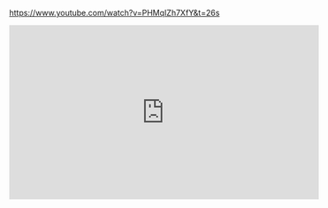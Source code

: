 
https://www.youtube.com/watch?v=PHMqIZh7XfY&t=26s

<iframe width="560" height="315" src="https://www.youtube.com/embed/PHMqIZh7XfY?si=iNsqbpxiA3kJgqpJ" title="YouTube video player" frameborder="0" allow="accelerometer; autoplay; clipboard-write; encrypted-media; gyroscope; picture-in-picture; web-share" referrerpolicy="strict-origin-when-cross-origin" allowfullscreen></iframe>
